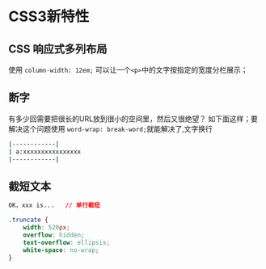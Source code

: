 # CSS3新特性

## CSS 响应式多列布局

使用 `column-width: 12em;` 可以让一个`<p>`中的文字按指定的宽度分栏展示；

## 断字

有多少回需要把很长的URL放到很小的空间里，然后又很绝望？ 如下面这样；要解决这个问题使用 `word-wrap: break-word;`就能解决了,文字换行

```bash
|------------|
| a:xxxxxxxxxxxxxxxx
|------------|
```

## 截短文本

```css
OK，xxx is...   // 单行截短

.truncate {
    width: 520px;
    overflow: hidden;
    text-overflow: ellipsis;
    white-space: no-wrap;
}
```